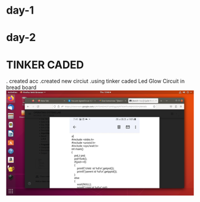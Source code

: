 # day-1
# day-2
# TINKER CADED 
. created acc
.created new circiut
.using tinker caded Led Glow Circuit in bread board
![alt hii](https://github.com/2003SHINTO/10-day-internship/blob/main/img/Screenshot%20from%202023-03-16%2013-46-52.png)
